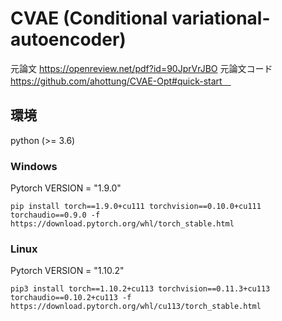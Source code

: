 # CVAE (Conditional variational-autoencoder)

元論文 https://openreview.net/pdf?id=90JprVrJBO
元論文コード https://github.com/ahottung/CVAE-Opt#quick-start　

## 環境
python (>= 3.6)
### Windows 
Pytorch VERSION = "1.9.0"

```pip install torch==1.9.0+cu111 torchvision==0.10.0+cu111 torchaudio==0.9.0 -f https://download.pytorch.org/whl/torch_stable.html ```
### Linux  
Pytorch VERSION = "1.10.2"

```pip3 install torch==1.10.2+cu113 torchvision==0.11.3+cu113 torchaudio==0.10.2+cu113 -f https://download.pytorch.org/whl/cu113/torch_stable.html ```
